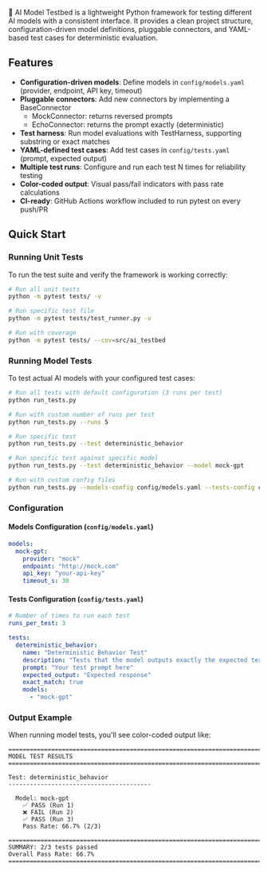 🧪 AI Model Testbed is a lightweight Python framework for testing different AI models with a consistent interface.
It provides a clean project structure, configuration-driven model definitions, pluggable connectors, and YAML-based test cases for deterministic evaluation.

## Features

- **Configuration-driven models**: Define models in `config/models.yaml` (provider, endpoint, API key, timeout)
- **Pluggable connectors**: Add new connectors by implementing a BaseConnector
  - MockConnector: returns reversed prompts
  - EchoConnector: returns the prompt exactly (deterministic)
- **Test harness**: Run model evaluations with TestHarness, supporting substring or exact matches
- **YAML-defined test cases**: Add test cases in `config/tests.yaml` (prompt, expected output)
- **Multiple test runs**: Configure and run each test N times for reliability testing
- **Color-coded output**: Visual pass/fail indicators with pass rate calculations
- **CI-ready**: GitHub Actions workflow included to run pytest on every push/PR

## Quick Start

### Running Unit Tests

To run the test suite and verify the framework is working correctly:

```bash
# Run all unit tests
python -m pytest tests/ -v

# Run specific test file
python -m pytest tests/test_runner.py -v

# Run with coverage
python -m pytest tests/ --cov=src/ai_testbed
```

### Running Model Tests

To test actual AI models with your configured test cases:

```bash
# Run all tests with default configuration (3 runs per test)
python run_tests.py

# Run with custom number of runs per test
python run_tests.py --runs 5

# Run specific test
python run_tests.py --test deterministic_behavior

# Run specific test against specific model
python run_tests.py --test deterministic_behavior --model mock-gpt

# Run with custom config files
python run_tests.py --models-config config/models.yaml --tests-config config/tests.yaml
```

### Configuration

#### Models Configuration (`config/models.yaml`)
```yaml
models:
  mock-gpt:
    provider: "mock"
    endpoint: "http://mock.com"
    api_key: "your-api-key"
    timeout_s: 30
```

#### Tests Configuration (`config/tests.yaml`)
```yaml
# Number of times to run each test
runs_per_test: 3

tests:
  deterministic_behavior:
    name: "Deterministic Behavior Test"
    description: "Tests that the model outputs exactly the expected text"
    prompt: "Your test prompt here"
    expected_output: "Expected response"
    exact_match: true
    models:
      - "mock-gpt"
```

### Output Example

When running model tests, you'll see color-coded output like:

```
================================================================================
MODEL TEST RESULTS
================================================================================

Test: deterministic_behavior
----------------------------------------

  Model: mock-gpt
    ✅ PASS (Run 1)
    ❌ FAIL (Run 2)
    ✅ PASS (Run 3)
    Pass Rate: 66.7% (2/3)

================================================================================
SUMMARY: 2/3 tests passed
Overall Pass Rate: 66.7%
================================================================================
```